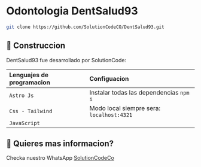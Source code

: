 # Odontologia DentSalud93

```sh
git clone https://github.com/SolutionCodeCO/DentSalud93.git
```

## 🧞 Construccion

DentSalud93 fue desarrollado por SolutionCode:

| Lenguajes de programacion | Configuacion                                     |
| :------------------------ | :----------------------------------------------- |
| `Astro Js`                | Instalar todas las dependencias `npm i`          |
| `Css - Tailwind`          | Modo local siempre sera: `localhost:4321`        |
| `JavaScript`              |                                                  |


## 👀 Quieres mas informacion?

Checka nuestro WhatsApp [SolutionCodeCo](https://wa.link/d8umj7)
